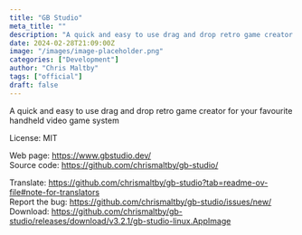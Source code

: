 ```yaml
---
title: "GB Studio"
meta_title: ""
description: "A quick and easy to use drag and drop retro game creator for your favourite handheld video game system"
date: 2024-02-28T21:09:00Z
image: "/images/image-placeholder.png"
categories: ["Development"]
author: "Chris Maltby"
tags: ["official"]
draft: false
---
```


A quick and easy to use drag and drop retro game creator for your favourite handheld video game system

License: MIT

Web page: https://www.gbstudio.dev/  
Source code: https://github.com/chrismaltby/gb-studio/

Translate: https://github.com/chrismaltby/gb-studio?tab=readme-ov-file#note-for-translators  
Report the bug: https://github.com/chrismaltby/gb-studio/issues/new/  
Download: https://github.com/chrismaltby/gb-studio/releases/download/v3.2.1/gb-studio-linux.AppImage
